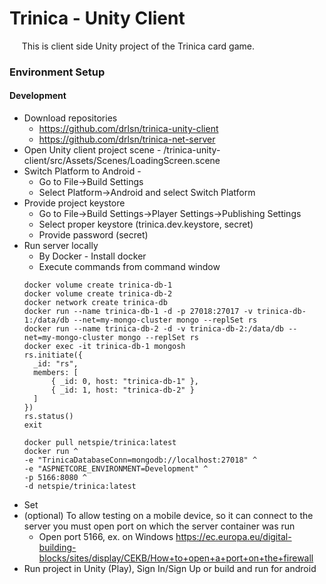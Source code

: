 # Trinica - Unity Client

&nbsp;&nbsp;&nbsp;&nbsp; This is client side Unity project of the Trinica card game.

### Environment Setup

#### Development

- Download repositories
  - https://github.com/drlsn/trinica-unity-client
  - https://github.com/drlsn/trinica-net-server
- Open Unity client project scene - /trinica-unity-client/src/Assets/Scenes/LoadingScreen.scene
- Switch Platform to Android -
  - Go to File->Build Settings
  - Select Platform->Android and select Switch Platform
- Provide project keystore
  - Go to File->Build Settings->Player Settings->Publishing Settings
  - Select proper keystore (trinica.dev.keystore, secret) 
  - Provide password (secret)
- Run server locally
  - By Docker - Install docker
  - Execute commands from command window
  &nbsp; &nbsp; 
  ```
  docker volume create trinica-db-1
  docker volume create trinica-db-2
  docker network create trinica-db
  docker run --name trinica-db-1 -d -p 27018:27017 -v trinica-db-1:/data/db --net=my-mongo-cluster mongo --replSet rs
  docker run --name trinica-db-2 -d -v trinica-db-2:/data/db --net=my-mongo-cluster mongo --replSet rs
  docker exec -it trinica-db-1 mongosh
  rs.initiate({
  	_id: "rs",
  	members: [
  		{ _id: 0, host: "trinica-db-1" },
  		{ _id: 1, host: "trinica-db-2" }
  	]
  })
  rs.status()
  exit

  docker pull netspie/trinica:latest  
  docker run ^
  -e "TrinicaDatabaseConn=mongodb://localhost:27018" ^
  -e "ASPNETCORE_ENVIRONMENT=Development" ^
  -p 5166:8080 ^
  -d netspie/trinica:latest
  ```
- Set 
- (optional) To allow testing on a mobile device, so it can connect to the server you must open port on which the server container was run
  - Open port 5166, ex. on Windows https://ec.europa.eu/digital-building-blocks/sites/display/CEKB/How+to+open+a+port+on+the+firewall
- Run project in Unity (Play), Sign In/Sign Up or build and run for android
